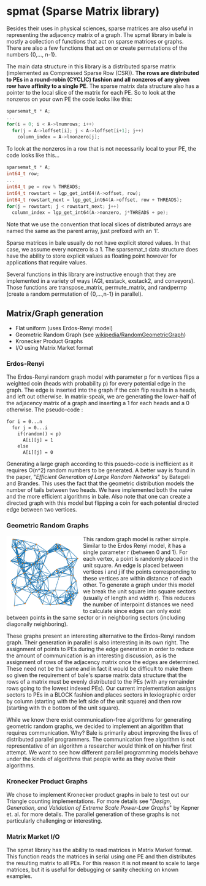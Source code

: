 # spmat (Sparse Matrix library)

Besides their uses in physical sciences, sparse matrices are also useful in representing the adjacency matrix of a graph. The spmat library in bale is mostly a collection of functions that act on sparse matrices or graphs. There are also a few functions that act on or create permutations of the numbers {0,..., n-1}.

The main data structure in this library is a distributed sparse matrix (implemented as Compressed Sparse Row (CSR)). **The rows are distributed to PEs in a round-robin (CYCLIC) fashion and all nonzeros of any given row have affinity to a single PE**. The sparse matrix data structure also has a
pointer to the local slice of the matrix for each PE. So to look at the nonzeros on your own PE the code looks like this:

```c
sparsemat_t * A;
...
for(i = 0; i < A->lnumrows; i++)
  for(j = A->loffset[i]; j < A->loffset[i+1]; j++)
    column_index = A->lnonzero[j];
```

To look at the nonzeros in a row that is not necessarily local to your PE, the code looks like this...

```c
sparsemat_t * A;
int64_t row;
...
int64_t pe = row % THREADS;
int64_t rowstart = lgp_get_int64(A->offset, row);
int64_t rowstart_next = lgp_get_int64(A->offset, row + THREADS);
for(j = rowstart; j < rowstart_next; j++)
  column_index = lgp_get_int64(A->nonzero, j*THREADS + pe);
```

Note that we use the convention that local slices of distributed
arrays are named the same as the parent array, just prefixed with an
'l'.

Sparse matrices in bale usually do not have explicit stored values. In
that case, we assume every nonzero is a 1. The sparsemat_t data
structure does have the ability to store explicit values as floating
point however for applications that require values. 

Several functions in this library are instructive enough that they are
implemented in a variety of ways (AGI, exstack, exstack2, and
conveyors). Those functions are transpose_matrix, permute_matrix, and
randpermp (create a random permutation of {0,...,n-1} in parallel).

## Matrix/Graph generation
* Flat uniform (uses Erdos-Renyi model)
* Geometric Random Graph (see [wikipedia/RandomGeometricGraph](https://en.wikipedia.org/wiki/Random_geometric_graph))
* Kronecker Product Graphs
* I/O using Matrix Market format

### Erdos-Renyi
The Erdos-Renyi random graph model with parameter p for
n vertices flips a weighted coin (heads with probability p) for every
potential edge in the graph. The edge is inserted into the graph if
the coin flip results in a heads, and left out otherwise. In
matrix-speak, we are generating the lower-half of the adjacency matrix
of a graph and inserting a 1 for each heads and a 0 otherwise. The
pseudo-code :

    for i = 0...n
      for j = 0...i
        if(random() < p)
          A[i][j] = 1
        else
          A[i][j] = 0

Generating a large graph according to this psuedo-code is inefficient
as it requires O(n^2) random numbers to be generated. A better way is
found in the paper, "*Efficient Generation of Large Random Networks*" by
Bategeli and Brandes. This uses the fact that the geometric
distribution models the number of tails between two heads. We have
implemented both the naive and the more efficient algorithms in
bale. Also note that one can create a directed graph with this model
but flipping a coin for each potential directed edge between two
vertices.

### Geometric Random Graphs

<img src="../../../images/GeometricGraph2.png" alt="Example of a geometric random graph" align=left style="height: 200px; width:200px;"/>

This random graph model is rather simple. Similar to the Erdos Renyi
model, it has a single parameter r (between 0 and 1). For each vertex,
a point is randomly placed in the unit square. An edge is placed
between vertices i and j if the points corresponding to these vertices
are within distance r of each other. To generate a graph under this
model we break the unit square into square sectors (usually of length
and width r). This reduces the number of interpoint distances we need
to calculate since edges can only exist between points in the same
sector or in neighboring sectors (including diagonally neighboring).

These graphs present an interesting alternative to the Erdos-Renyi
random graph. Their generation in parallel is also interesting in its
own right. The assignment of points to PEs during the edge generation
in order to reduce the amount of communication is an interesting
discussion, as is the assignment of rows of the adjacency matrix once
the edges are determined. These need not be the same and in fact it
would be difficult to make them so given the requirement of bale's
sparse matrix data structure that the rows of a matrix
must be evenly distributed to the PEs (with any remainder rows going
to the lowest indexed PEs). Our current implementation assigns sectors
to PEs in a BLOCK fashion and places sectors in lexiographic order by
column (starting with the left side of the unit square) and then row
(starting with th e bottom of the unit square).

While we know there exist communication-free algorithms for generating
geometric random graphs, we decided to implement an algorithm that
requires communication. Why? Bale is primarily about improving the
lives of distributed parallel programmers. The communication free
algorithm is not representative of an algorithm a researcher would
think of on his/her first attempt. We want to see how different
parallel programming models behave under the kinds of algorithms that
people write as they evolve their algorithms.

### Kronecker Product Graphs

We chose to implement Kronecker product graphs in bale to test out our Triangle counting implementations.
For more details see "*Design, Generation, and Validation of Extreme Scale Power-Law Graphs*"
by Kepner et. al. for more details. The parallel generation of these graphs is not particularly challenging or interesting.

### Matrix Market I/O

The spmat library has the ability to read matrices in Matrix Market format. This function reads the matrices in serial using one PE and then distributes the resulting matrix to all PEs. For
this reason it is not meant to scale to large matrices, but it is
useful for debugging or sanity checking on known examples.
